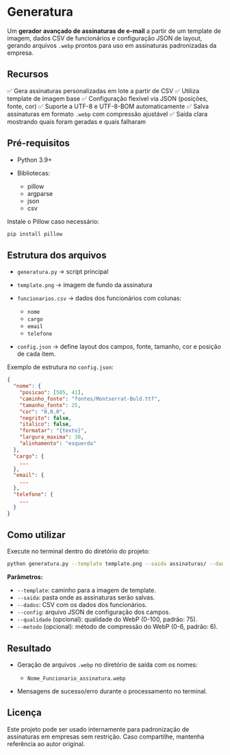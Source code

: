 # Generatura

Um **gerador avançado de assinaturas de e-mail** a partir de um template de imagem, dados CSV de funcionários e configuração JSON de layout, gerando arquivos `.webp` prontos para uso em assinaturas padronizadas da empresa.

## Recursos

✅ Gera assinaturas personalizadas em lote a partir de CSV
✅ Utiliza template de imagem base
✅ Configuração flexível via JSON (posições, fonte, cor)
✅ Suporte a UTF-8 e UTF-8-BOM automaticamente
✅ Salva assinaturas em formato `.webp` com compressão ajustável
✅ Saída clara mostrando quais foram geradas e quais falharam

## Pré-requisitos

* Python 3.9+
* Bibliotecas:

  * pillow
  * argparse
  * json
  * csv

Instale o Pillow caso necessário:

```bash
pip install pillow
```

## Estrutura dos arquivos

* `generatura.py` → script principal

* `template.png` → imagem de fundo da assinatura

* `funcionarios.csv` → dados dos funcionários com colunas:

  * `nome`
  * `cargo`
  * `email`
  * `telefone`

* `config.json` → define layout dos campos, fonte, tamanho, cor e posição de cada item.

Exemplo de estrutura no `config.json`:

```json
{
  "nome": {
    "posicao": [505, 41],
    "caminho_fonte": "fontes/Montserrat-Bold.ttf",
    "tamanho_fonte": 25,
    "cor": "0,0,0",
    "negrito": false,
    "italico": false,
    "formatar": "{texto}",
    "largura_maxima": 30,
    "alinhamento": "esquerda"
  },
  "cargo": {
    ...
  },
  "email": {
    ...
  },
  "telefone": {
    ...
  }
}
```

## Como utilizar

Execute no terminal dentro do diretório do projeto:

```bash
python generatura.py --template template.png --saida assinaturas/ --dados funcionarios.csv --config config.json --qualidade 85 --metodo 6
```

**Parâmetros:**

* `--template`: caminho para a imagem de template.
* `--saida`: pasta onde as assinaturas serão salvas.
* `--dados`: CSV com os dados dos funcionários.
* `--config`: arquivo JSON de configuração dos campos.
* `--qualidade` (opcional): qualidade do WebP (0-100, padrão: 75).
* `--metodo` (opcional): método de compressão do WebP (0-6, padrão: 6).

## Resultado

* Geração de arquivos `.webp` no diretório de saída com os nomes:

  * `Nome_Funcionario_assinatura.webp`
* Mensagens de sucesso/erro durante o processamento no terminal.

## Licença

Este projeto pode ser usado internamente para padronização de assinaturas em empresas sem restrição. Caso compartilhe, mantenha referência ao autor original.
